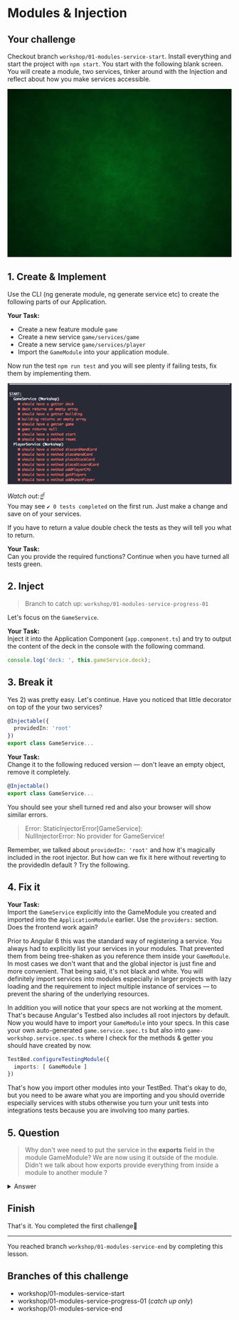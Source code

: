 # Modules & Injection

## Your challenge
Checkout branch `workshop/01-modules-service-start`. Install everything and start the project with `npm start`. You start with the following blank screen. You will create a module, two services, tinker around with the Injection and reflect about how you make services accessible.

![Blank Project](blank-project.png)


## 1. Create & Implement
Use the CLI (ng generate module, ng generate service etc) to create the following parts of our Application.

**Your Task:**<br>
+ Create a new feature module `game`
+ Create a new service `game/services/game`
+ Create a new service `game/services/player`
+ Import the `GameModule` into your application module.

Now run the test `npm run test` and you will see plenty if failing tests, fix them by implementing them.

![](failing-specs.png)

*Watch out:☝️* <br> You may see `✔ 0 tests completed` on the first run. Just make a change and save on of your services.

If you have to return a value double check the tests as they will tell you what to return.

**Your Task:**<br>
Can you provide the required functions?
Continue when you have turned all tests green.

## 2. Inject
> Branch to catch up: `workshop/01-modules-service-progress-01`

Let's focus on the `GameService`.

**Your Task:**<br>
Inject it into the Application Component (`app.component.ts`) and try to output the content of the deck in the console with the following command.

```typescript
console.log('deck: ', this.gameService.deck);
```

## 3. Break it
Yes 2) was pretty easy. Let's continue. Have you noticed that little decorator on top of the your two services?

```typescript
@Injectable({
  providedIn: 'root'
})
export class GameService...
```

**Your Task:**<br>
Change it to the following reduced version — don't leave an empty object, remove it completely.

```typescript
@Injectable()
export class GameService...
```

You should see your shell turned red and also your browser will show similar errors.

> Error: StaticInjectorError[GameService]:<br>
>      NullInjectorError: No provider for GameService!

Remember, we talked about `providedIn: 'root'` and how it's magically included in the root injector. But how can we fix it here without reverting to the providedIn default ? Try the following.

## 4. Fix it
**Your Task:**<br>
Import the `GameService` explicitly into the GameModule you created and imported into the `ApplicationModule` earlier. Use the  `providers:` section. Does the frontend work again?

Prior to Angular 6 this was the standard way of registering a service. You always had to explicitly list your services in your modules. That prevented them from being tree-shaken as you reference them inside your `GameModule`. In most cases we don't want that and the global injector is just fine and more convenient. That being said, it's not black and white. You will definitely import services into modules especially in larger projects with lazy loading and the requirement to inject multiple instance of services — to prevent the sharing of the underlying resources.

In addition you will notice that your specs are not working at the moment. That's because Angular's Testbed also includes all root injectors by default. Now you would have to import your `GameModule` into your specs. In this case your own auto-generated `game.service.spec.ts` but also into `game-workshop.service.spec.ts` where I check for the methods & getter you should have created by now.

```typescript
TestBed.configureTestingModule({
  imports: [ GameModule ]
})
```

That's how you import other modules into your TestBed. That's okay to do, but you need to be aware what you are importing and you should override especially services with stubs otherwise you turn your unit tests into integrations tests because you are involving too many parties.

## 5. Question

> Why don't wee need to put the service in the **exports** field in the module GameModule? We are now using it outside of the module. Didn't we talk about how exports provide everything from inside a module to another module ?

<details>
  <summary>Answer</summary>
  The field `exports:` is only for declarations (components, directive & pipes) and whole modules (which may export itself other declarations again). If you deal with services your only field to care about is `providers:` — if you don't use the default `provideIn` method.
</details>

## Finish
That's it. You completed the first challenge🏅<br>

----
You reached branch `workshop/01-modules-service-end` by completing this lesson.

## Branches of this challenge
+ workshop/01-modules-service-start
+ workshop/01-modules-service-progress-01 (_catch up only_)
+ workshop/01-modules-service-end
